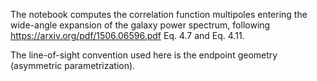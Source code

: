The notebook computes the correlation function multipoles entering the wide-angle expansion of the galaxy power spectrum, following https://arxiv.org/pdf/1506.06596.pdf Eq. 4.7 and Eq. 4.11. 

The line-of-sight convention used here is the endpoint geometry (asymmetric parametrization).
